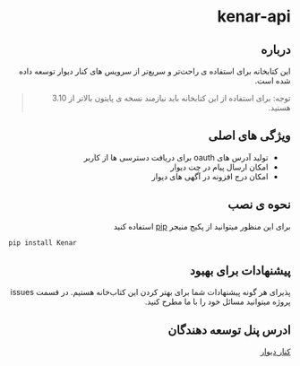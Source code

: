 <div dir="rtl">

# kenar-api
## درباره
این کتابخانه برای استفاده ی راحت‌تر و سریع‌تر از سرویس های کنار دیوار توسعه داده شده است.
>توجه: برای استفاده از این کتابخانه باید نیازمند نسخه ی پایتون بالاتر از 3.10 هستید. 

## ویژگی های اصلی
* تولید آدرس های oauth برای دریافت دسترسی ها از کاربر
* امکان ارسال پیام در چت دیوار
* امکان درج افزونه در آگهی های دیوار

## نحوه ی نصب 
برای این منظور میتوانید از پکیج منیجر [pip](https://pip.pypa.io/en/stable/) استفاده کنید

<div dir="ltr">

```bash
pip install Kenar
```
</div>

## پیشنهادات برای بهبود
پذیرای هر گونه پیشنهادات شما برای بهتر کردن این کتاب‌خانه هستیم. در قسمت issues پروژه میتوانید مسائل خود را با ما مطرح کنید.

## ادرس پنل توسعه دهندگان
[کنار دیوار](divar.ir/kenar)

</div>